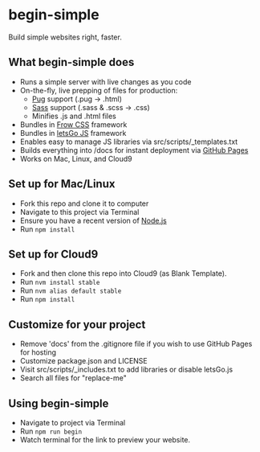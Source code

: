 # begin-simple
Build simple websites right, faster.

## What begin-simple does
* Runs a simple server with live changes as you code
* On-the-fly, live prepping of files for production:
  * [Pug](https://pugjs.org/) support (.pug -> .html)
  * [Sass](http://sass-lang.com/) support (.sass & .scss -> .css)
  * Minifies .js and .html files
* Bundles in [Frow CSS](http://frowcss.com) framework
* Bundles in [letsGo JS](http://letsgojs.com) framework
* Enables easy to manage JS libraries via src/scripts/_templates.txt
* Builds everything into /docs for instant deployment via [GitHub Pages](https://help.github.com/articles/configuring-a-publishing-source-for-github-pages/#publishing-your-github-pages-site-from-a-docs-folder-on-your-master-branch)
* Works on Mac, Linux, and Cloud9

## Set up for Mac/Linux
* Fork this repo and clone it to computer
* Navigate to this project via Terminal
* Ensure you have a recent version of [Node.js](https://nodejs.org/)
* Run `npm install`

## Set up for Cloud9
* Fork and then clone this repo into Cloud9 (as Blank Template).
* Run `nvm install stable`
* Run `nvm alias default stable`
* Run `npm install`

## Customize for your project
* Remove 'docs' from the .gitignore file if you wish to use GitHub Pages for hosting
* Customize package.json and LICENSE
* Visit src/scripts/_includes.txt to add libraries or disable letsGo.js
* Search all files for "replace-me"

## Using begin-simple
* Navigate to project via Terminal
* Run `npm run begin`
* Watch terminal for the link to preview your website.
